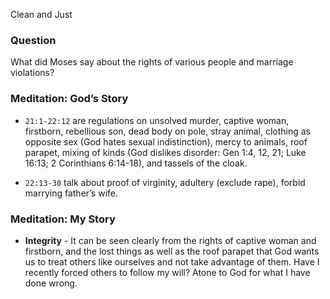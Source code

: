 


Clean and Just
### Question    
What did Moses say about the rights of various people and marriage violations?

### Meditation: God’s Story  
+ `21:1-22:12` are regulations on unsolved murder, captive woman, firstborn, rebellious son, dead body on pole, stray animal, clothing as opposite sex (God hates sexual indistinction), mercy to animals, roof parapet, mixing of kinds (God dislikes disorder: Gen 1:4, 12, 21; Luke 16:13; 2 Corinthians 6:14-18), and tassels of the cloak.

+ `22:13-30` talk about proof of virginity, adultery (exclude rape), forbid marrying father’s wife.

### Meditation: My Story  
+ **Integrity** - It can be seen clearly from the rights of captive woman and firstborn, and the lost things as well as the roof parapet that God wants us to treat others like ourselves and not take advantage of them. Have I recently forced others to follow my will? Atone to God for what I have done wrong.
